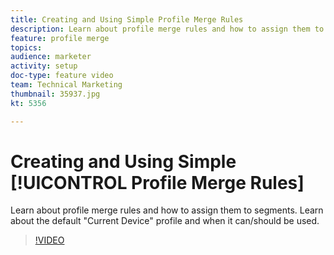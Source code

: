```yaml
---
title: Creating and Using Simple Profile Merge Rules
description: Learn about profile merge rules and how to assign them to segments. Learn about the default "Current Device" profile and when it can/should be used.
feature: profile merge
topics: 
audience: marketer
activity: setup
doc-type: feature video
team: Technical Marketing
thumbnail: 35937.jpg
kt: 5356

---
```


# Creating and Using Simple [!UICONTROL Profile Merge Rules]

Learn about profile merge rules and how to assign them to segments. Learn about the default "Current Device" profile and when it can/should be used.

>[!VIDEO](https://video.tv.adobe.com/v/35937/?quality=12&learn=on)
